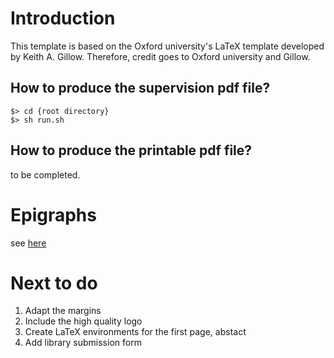 # Introduction

This template is based on the Oxford university's LaTeX template developed by Keith A. Gillow. Therefore, credit goes to Oxford university and Gillow.


## How to produce the supervision pdf file?

```
$> cd {root directory}
$> sh run.sh
```

## How to produce the printable pdf file?

to be completed.


# Epigraphs

see [here](https://ctan.org/tex-archive/macros/latex/contrib/epigraph?lang=en)

# Next to do
1. Adapt the margins
1. Include the high quality logo
1. Create LaTeX environments for the first page, abstact 
1. Add library submission form
